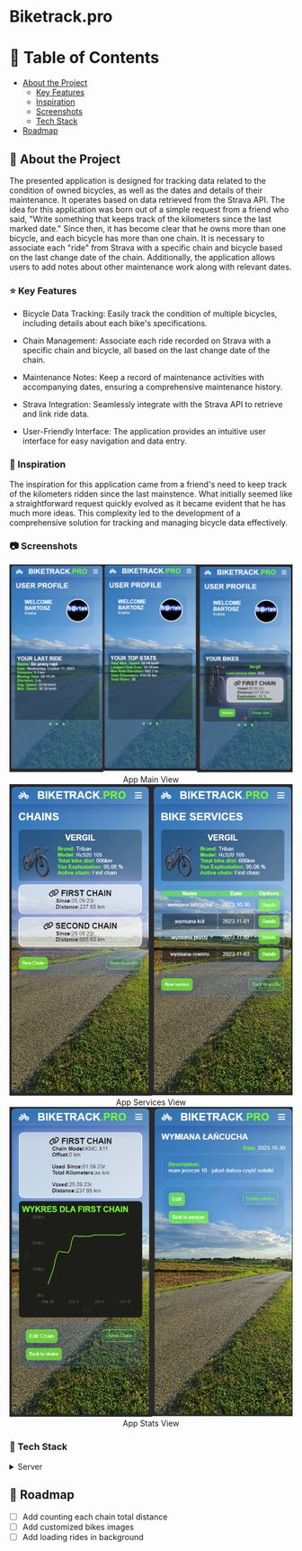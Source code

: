 # Biketrack.pro

<!-- Table of Contents -->
# :notebook_with_decorative_cover: Table of Contents

- [About the Project](#star2-about-the-project)
  * [Key Features](#star-key-features)
  * [Inspiration](#tada-inspiration)
  * [Screenshots](#camera-screenshots)
  * [Tech Stack](#space_invader-tech-stack)
- [Roadmap](#compass-roadmap)

<!-- About the Project -->
## :star2: About the Project

The presented application is designed for tracking data related to the condition of owned bicycles, as well as the dates and details of their maintenance. It operates based on data retrieved from the Strava API. The idea for this application was born out of a simple request from a friend who said, "Write something that keeps track of the kilometers since the last marked date." Since then, it has become clear that he owns more than one bicycle, and each bicycle has more than one chain. It is necessary to associate each "ride" from Strava with a specific chain and bicycle based on the last change date of the chain. Additionally, the application allows users to add notes about other maintenance work along with relevant dates.

<!-- Key Features -->
### :star: Key Features
- Bicycle Data Tracking: Easily track the condition of multiple bicycles, including details about each bike's specifications.

- Chain Management: Associate each ride recorded on Strava with a specific chain and bicycle, all based on the last change date of the chain.

- Maintenance Notes: Keep a record of maintenance activities with accompanying dates, ensuring a comprehensive maintenance history.

- Strava Integration: Seamlessly integrate with the Strava API to retrieve and link ride data.

- User-Friendly Interface: The application provides an intuitive user interface for easy navigation and data entry.

<!-- Inspiration -->
### :tada: Inspiration
The inspiration for this application came from a friend's need to keep track of the kilometers ridden since the last mainstence. What initially seemed like a straightforward request quickly evolved as it became evident that he has much more ideas. This complexity led to the development of a comprehensive solution for tracking and managing bicycle data effectively.

<!-- Screenshots -->
### :camera: Screenshots
<div align="center"> 
  <img src="https://github.com/BarrYPL/biketrack/blob/main/app/assets/images/main.png?raw=true" alt="screenshot" />
  App Main View
</div>

<div align="center"> 
  <img src="https://github.com/BarrYPL/biketrack/blob/main/app/assets/images/stats.png?raw=true" alt="screenshot" />
  App Services View
</div>

<div align="center"> 
  <img src="https://github.com/BarrYPL/biketrack/blob/main/app/assets/images/views.png?raw=true" alt="screenshot" />
  App Stats View
</div>

<!-- TechStack -->
### :space_invader: Tech Stack

<details>
  <summary>Server</summary>
  <ul>
    <li><a href="https://www.ruby-lang.org/">Ruby</a></li>
    <li><a href="https://rubyonrails.org">Rails Framework</a></li>
    <li><a href="https://oauth.net/2/">Oauth 2</a></li>
    <li>Strava API</li>
  </ul>
</details>

## :compass: Roadmap

* [ ] Add counting each chain total distance
* [ ] Add customized bikes images
* [ ] Add loading rides in background
